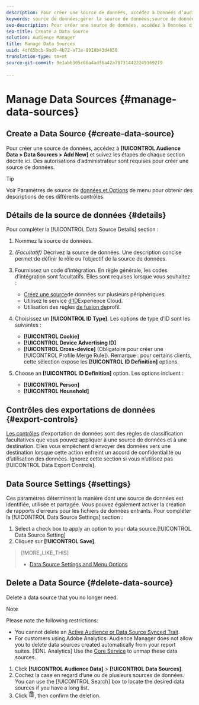 ```yaml
---
description: Pour créer une source de données, accédez à Données d’audience > Sources de données > Ajouter nouveau et suivez les étapes décrites ici pour chaque section. Des autorisations d’administrateur sont requises pour créer une source de données.
keywords: source de données;gérer la source de données;source de données Audience Manager
seo-description: Pour créer une source de données, accédez à Données d’audience > Sources de données > Ajouter nouveau et suivez les étapes décrites ici pour chaque section. Des autorisations d’administrateur sont requises pour créer une source de données.
seo-title: Create a Data Source
solution: Audience Manager
title: Manage Data Sources
uuid: 4df65bcb-9ad9-4b72-a71e-8918b43d4850
translation-type: tm+mt
source-git-commit: 9e1abb305c66a4adf6a42a7873144222491692f9

---
```



# Manage Data Sources {#manage-data-sources}

## Create a Data Source {#create-data-source}

Pour créer une source de données, accédez à **[!UICONTROL Audience Data > Data Sources > Add New]** et suivez les étapes de chaque section décrite ici. Des autorisations d’administrateur sont requises pour créer une source de données.

<!-- create-datasource.xml -->

>[!TIP]
>
>Voir Paramètres de source de [données et Options](../features/datasources-list-and-settings.md#settings-menu-options) de menu pour obtenir des descriptions de ces différents contrôles.

## Détails de la source de données {#details}

Pour compléter la [!UICONTROL Data Source Details] section :

1. Nommez la source de données.
1. *(Facultatif)* Décrivez la source de données. Une description concise permet de définir le rôle ou l’objectif de la source de données.
1. Fournissez un code d’intégration. En règle générale, les codes d’intégration sont facultatifs. Elles sont requises lorsque vous souhaitez :

   * [Créez une source](../features/profile-merge-rules/merge-rules-start.md#create-data-source)de données sur plusieurs périphériques.
   * Utilisez le service [d’ID](https://marketing.adobe.com/resources/help/en_US/mcvid/)Experience Cloud.
   * Utilisation des règles [de fusion de](../features/profile-merge-rules/merge-rules-start.md)profil.

1. Choisissez un **[!UICONTROL ID Type]**. Les options de type d’ID sont les suivantes :

   * **[!UICONTROL Cookie]**
   * **[!UICONTROL Device Advertising ID]**
   * **[!UICONTROL Cross-device]** (Obligatoire pour créer une [!UICONTROL Profile Merge Rule]). Remarque : pour certains clients, cette sélection expose les **[!UICONTROL ID Definition]** options.

1. Choose an **[!UICONTROL ID Definition]** option. Les options incluent :

   * **[!UICONTROL Person]**
   * **[!UICONTROL Household]**

## Contrôles des exportations de données {#export-controls}

[Les contrôles](../features/data-export-controls.md) d’exportation de données sont des règles de classification facultatives que vous pouvez appliquer à une source de données et à une destination. Elles vous empêchent d’envoyer des données vers une destination lorsque cette action enfreint un accord de confidentialité ou d’utilisation des données. Ignorez cette section si vous n’utilisez pas [!UICONTROL Data Export Controls].

## Data Source Settings {#settings}

Ces paramètres déterminent la manière dont une source de données est identifiée, utilisée et partagée. Vous pouvez également activer la création de rapports d’erreurs pour les fichiers de données entrants. Pour compléter la [!UICONTROL Data Source Settings] section :

1. Select a  check box to apply an option to your data source.[!UICONTROL Data Source Setting]
2. Cliquez sur **[!UICONTROL Save]**.

>[!MORE_LIKE_THIS]
>
>* [Data Source Settings and Menu Options](../features/datasources-list-and-settings.md#settings-menu-options)


## Delete a Data Source {#delete-data-source}

<!-- t_datasource_delete.xml -->

Delete a data source that you no longer need.

>[!NOTE]
>
>Please note the following restrictions:
>
>* You cannot delete an [Active Audience or Data Source Synced Trait](../features/traits/client-activity-synced-audience-traits.md).
>* For customers using Adobe Analytics: Audience Manager does not allow you to delete data sources created automatically from your  report suites. [!DNL Analytics] Use the [Core Service](https://marketing.adobe.com/resources/help/en_US/mcloud/) to unmap these data sources.


1. Click **[!UICONTROL Audience Data]** &gt; **[!UICONTROL Data Sources]**.
1. Cochez la case en regard d’une ou de plusieurs sources de données.
You can use the [!UICONTROL Search] box to locate the desired data sources if you have a long list.
1. Click  ![](assets/icon_trash.png), then confirm the deletion.